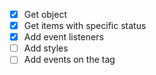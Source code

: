 * [x] Get object 
* [x] Get items with specific status 
* [x] Add event listeners 
* [ ] Add styles
* [ ] Add events on the tag